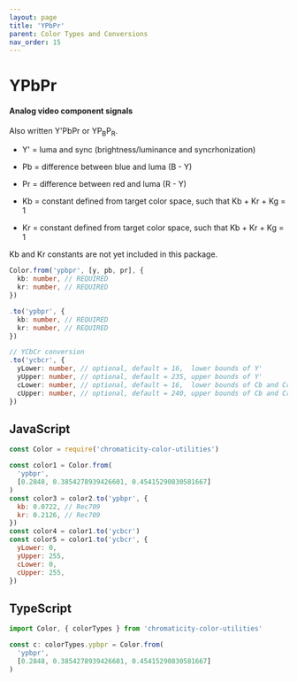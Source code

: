 ```yaml
---
layout: page
title: 'YPbPr'
parent: Color Types and Conversions
nav_order: 15
---
```


# YPbPr

#### Analog video component signals

Also written Y'PbPr or YP<sub>B</sub>P<sub>R</sub>.

- Y' = luma and sync (brightness/luminance and syncrhonization)
- Pb = difference between blue and luma (B - Y)
- Pr = difference between red and luma (R - Y)

- Kb = constant defined from target color space, such that Kb + Kr + Kg = 1
- Kr = constant defined from target color space, such that Kb + Kr + Kg = 1

Kb and Kr constants are not yet included in this package.

```ts
Color.from('ypbpr', [y, pb, pr], {
  kb: number, // REQUIRED
  kr: number, // REQUIRED
})

.to('ypbpr', {
  kb: number, // REQUIRED
  kr: number, // REQUIRED
})

// YCbCr conversion
.to('ycbcr', {
  yLower: number, // optional, default = 16,  lower bounds of Y'
  yUpper: number, // optional, default = 235, upper bounds of Y'
  cLower: number, // optional, default = 16,  lower bounds of Cb and Cr
  cUpper: number, // optional, default = 240, upper bounds of Cb and Cr
})
```

## JavaScript

```js
const Color = require('chromaticity-color-utilities')

const color1 = Color.from(
  'ypbpr',
  [0.2848, 0.3854278939426601, 0.45415290830581667]
)
const color3 = color2.to('ypbpr', {
  kb: 0.0722, // Rec709
  kr: 0.2126, // Rec709
})
const color4 = color1.to('ycbcr')
const color5 = color1.to('ycbcr', {
  yLower: 0,
  yUpper: 255,
  cLower: 0,
  cUpper: 255,
})
```

## TypeScript

```ts
import Color, { colorTypes } from 'chromaticity-color-utilities'

const c: colorTypes.ypbpr = Color.from(
  'ypbpr',
  [0.2848, 0.3854278939426601, 0.45415290830581667]
)
```
